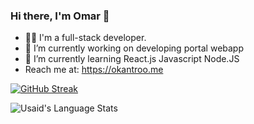 ### Hi there, I'm Omar 👋


- 👨‍💻 I'm a full-stack developer. 
- 🔭 I’m currently working on developing portal webapp
- 🌱 I’m currently learning React.js Javascript Node.JS
- Reach me at: https://okantroo.me


[![GitHub Streak](https://streak-stats.demolab.com?user=metheok&theme=midnight-purple&hide_border=true)](https://git.io/streak-stats)

<img align="center" src="https://github-readme-stats.vercel.app/api/top-langs/?username=metheok&count_private=true&theme=midnight-purple&layout=compact" alt="Usaid's Language Stats">

